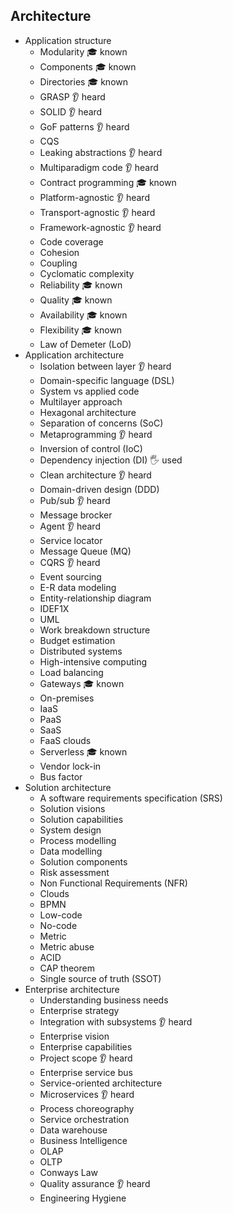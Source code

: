 ## Architecture

- Application structure
  - Modularity 🎓 known
  - Components 🎓 known
  - Directories 🎓 known
  - GRASP 👂 heard
  - SOLID 👂 heard
  - GoF patterns 👂 heard
  - CQS
  - Leaking abstractions 👂 heard
  - Multiparadigm code 👂 heard
  - Contract programming 🎓 known
  - Platform-agnostic 👂 heard
  - Transport-agnostic 👂 heard
  - Framework-agnostic 👂 heard
  - Code coverage
  - Cohesion
  - Coupling
  - Cyclomatic complexity
  - Reliability 🎓 known
  - Quality 🎓 known
  - Availability 🎓 known
  - Flexibility 🎓 known
  - Law of Demeter (LoD)
- Application architecture
  - Isolation between layer 👂 heard
  - Domain-specific language (DSL)
  - System vs applied code
  - Multilayer approach
  - Hexagonal architecture
  - Separation of concerns (SoC)
  - Metaprogramming 👂 heard
  - Inversion of control (IoC)
  - Dependency injection (DI) 🖐️ used
  - Clean architecture 👂 heard
  - Domain-driven design (DDD)
  - Pub/sub 👂 heard
  - Message brocker
  - Agent 👂 heard
  - Service locator
  - Message Queue (MQ)
  - CQRS 👂 heard
  - Event sourcing
  - E-R data modeling
  - Entity-relationship diagram
  - IDEF1X
  - UML
  - Work breakdown structure
  - Budget estimation
  - Distributed systems
  - High-intensive computing
  - Load balancing
  - Gateways 🎓 known
  - On-premises
  - IaaS
  - PaaS
  - SaaS
  - FaaS clouds
  - Serverless 🎓 known
  - Vendor lock-in
  - Bus factor
- Solution architecture
  - A software requirements specification (SRS)
  - Solution visions
  - Solution capabilities
  - System design
  - Process modelling
  - Data modelling
  - Solution components
  - Risk assessment
  - Non Functional Requirements (NFR)
  - Clouds
  - BPMN
  - Low-code
  - No-code
  - Metric
  - Metric abuse
  - ACID
  - CAP theorem
  - Single source of truth (SSOT)
- Enterprise architecture
  - Understanding business needs
  - Enterprise strategy
  - Integration with subsystems 👂 heard
  - Enterprise vision
  - Enterprise capabilities
  - Project scope 👂 heard
  - Enterprise service bus
  - Service-oriented architecture
  - Microservices 👂 heard
  - Process choreography
  - Service orchestration
  - Data warehouse
  - Business Intelligence
  - OLAP
  - OLTP
  - Conways Law
  - Quality assurance 👂 heard
  - Engineering Hygiene
